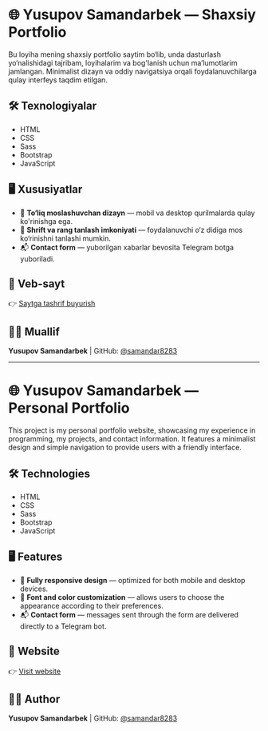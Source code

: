 # 🌐 Yusupov Samandarbek — Shaxsiy Portfolio

Bu loyiha mening shaxsiy portfolio saytim bo‘lib, unda dasturlash yo‘nalishidagi tajribam, loyihalarim va bog'lanish uchun ma’lumotlarim jamlangan. Minimalist dizayn va oddiy navigatsiya orqali foydalanuvchilarga qulay interfeys taqdim etilgan.

## 🛠 Texnologiyalar

- HTML
- CSS
- Sass
- Bootstrap
- JavaScript

## 🖥 Xususiyatlar

- 📱 **To‘liq moslashuvchan dizayn** — mobil va desktop qurilmalarda qulay ko'rinishga ega.
- 🎨 **Shrift va rang tanlash imkoniyati** — foydalanuvchi o‘z didiga mos ko‘rinishni tanlashi mumkin.
- 📬 **Contact form** — yuborilgan xabarlar bevosita Telegram botga yuboriladi.

## 🔗 Veb-sayt

👉 [Saytga tashrif buyurish](https://yusupov-samandarbek.netlify.app)

## 👨‍💻 Muallif

**Yusupov Samandarbek** | GitHub: [@samandar8283](https://github.com/samandar8283)

---

# 🌐 Yusupov Samandarbek — Personal Portfolio

This project is my personal portfolio website, showcasing my experience in programming, my projects, and contact information. It features a minimalist design and simple navigation to provide users with a friendly interface.

## 🛠 Technologies

- HTML  
- CSS  
- Sass  
- Bootstrap  
- JavaScript  

## 🖥 Features

- 📱 **Fully responsive design** — optimized for both mobile and desktop devices.  
- 🎨 **Font and color customization** — allows users to choose the appearance according to their preferences.  
- 📬 **Contact form** — messages sent through the form are delivered directly to a Telegram bot.  

## 🔗 Website

👉 [Visit website](https://yusupov-samandarbek.netlify.app)

## 👨‍💻 Author

**Yusupov Samandarbek** | GitHub: [@samandar8283](https://github.com/samandar8283)
